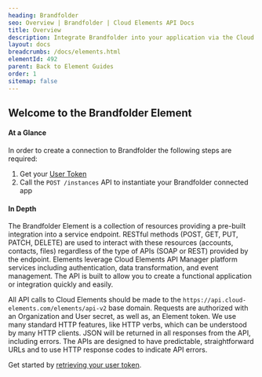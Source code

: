 ```yaml
---
heading: Brandfolder
seo: Overview | Brandfolder | Cloud Elements API Docs
title: Overview
description: Integrate Brandfolder into your application via the Cloud Elements APIs.
layout: docs
breadcrumbs: /docs/elements.html
elementId: 492
parent: Back to Element Guides
order: 1
sitemap: false
---
```


## Welcome to the Brandfolder Element


#### At a Glance

In order to create a connection to Brandfolder the following steps are required:

1. Get your [User Token](brandfolder-endpoint-setup.html)
2. Call the `POST /instances` API to instantiate your Brandfolder connected app

#### In Depth

The Brandfolder Element is a collection of resources providing a pre-built integration into a service endpoint. RESTful methods (POST, GET, PUT, PATCH, DELETE) are used to interact with these resources (accounts, contacts, files) regardless of the type of APIs (SOAP or REST) provided by the endpoint. Elements leverage Cloud Elements API Manager platform services including authentication, data transformation, and event management.  The API is built to allow you to create a functional application or integration quickly and easily.

All API calls to Cloud Elements should be made to the `https://api.cloud-elements.com/elements/api-v2` base domain. Requests are authorized with an Organization and User secret, as well as, an Element token.  We use many standard HTTP features, like HTTP verbs, which can be understood by many HTTP clients. JSON will be returned in all responses from the API, including errors. The APIs are designed to have predictable, straightforward URLs and to use HTTP response codes to indicate API errors.

Get started by [retrieving your user token](brandfolder-endpoint-setup.html).
